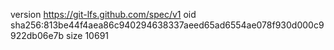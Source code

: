 version https://git-lfs.github.com/spec/v1
oid sha256:813be44f4aea86c940294638337aeed65ad6554ae078f930d000c9922db06e7b
size 10691
